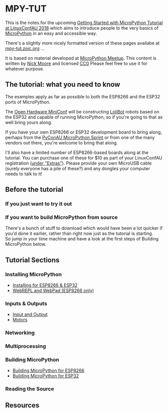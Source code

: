 # MPY-TUT

This is the notes for the upcoming
[Getting Started with MicroPython Tutorial at LinuxConfAU 2018](https://rego.linux.conf.au/schedule/presentation/42/)
which aims to introduce people to the very basics of [MicroPython](https://micropython.org/) in an easy and accessible way.

There's a slightly more nicely formatted version of these pages availabe at [mpy-tut.zoic.org](http://mpy-tut.zoic.org/) ... 

It is based on material developed at [MicroPython Meetup](https://www.meetup.com/MicroPython-Meetup/).
This content is written by [Nick Moore](http://nick.zoic.org/) and licensed [CC0](https://creativecommons.org/publicdomain/zero/1.0/)
Please feel free to use it for whatever purpose.

## The tutorial: what you need to know

The examples apply as far as possible to both the ESP8266 and the ESP32 ports of MicroPython.  

The [Open Hardware MiniConf](http://www.openhardwareconf.org/wiki/OHMC2018) will be constructing [LoliBot](https://github.com/CCHS-Melbourne/LoliBot)
robots based on the ESP32 and capable of running MicroPython, so if you're going to that as well bring yours along.

If you have your own ESP8266 or ESP32 development board to bring along, perhaps from the [PyConAU MicroPython Sprint](http://nick.zoic.org/art/micropython-sprints-pyconau/)
or from one of the many vendors out there, you're welcome to bring that along.

I'll also have a limited number of ESP8266-based boards along at the tutorial.  You can purchase one of these for $10 as part
of your LinuxConfAU registration ([under "Extras"](https://rego.linux.conf.au/tickets/category/7)).
Please provide your own MicroUSB cable (surely everyone has a pile of these?) and any dongles your computer needs to talk to it!

## Before the tutorial

### If you just want to try it out


### If you want to build MicroPython from source

There's a bunch of stuff to download which would have been a lot quicker if you'd done it earlier, rather than right now just as the tutorial is starting.  
So jump in your time machine and have a look at the first steps of Building MicroPython below.

## Tutorial Sections

### Installing MicroPython

* [Installing for ESP8266 & ESP32](tut/installing.md)
* [WebREPL and WebPad (ESP8266 only)](tut/webrepl-and-webpad.md)

### Inputs & Outputs

* [Input and Output](tut/input-and-output.md)
* [Motors](tut/motors.md)

### Networking

### Multiprocessing

### Building MicroPython

* [Building MicroPython for ESP8266](tut/building-ESP8266.md)
* [Building MicroPython for ESP32](tut/building-ESP32.md)

### Reading the Source

## Resources




